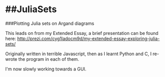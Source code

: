 ##JuliaSets
=========

###Plotting Julia sets on Argand diagrams

This leads on from my Extended Essay, a brief presentation can be found here: http://prezi.com/cyg1ladocm9d/my-extended-essay-exploring-julia-sets/

Originally written in terrible Javascript, then as I learnt Python and C, I re-wrote the program in each of them.

I'm now slowly working towards a GUI.
